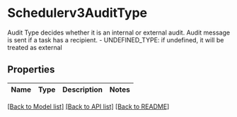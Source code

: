# Schedulerv3AuditType

Audit Type decides whether it is an internal or external audit. Audit message is sent if a task has a recipient.   - UNDEFINED_TYPE: if undefined, it will be treated as external

## Properties

Name | Type | Description | Notes
------------ | ------------- | ------------- | -------------

[[Back to Model list]](../README.md#documentation-for-models) [[Back to API list]](../README.md#documentation-for-api-endpoints) [[Back to README]](../README.md)


